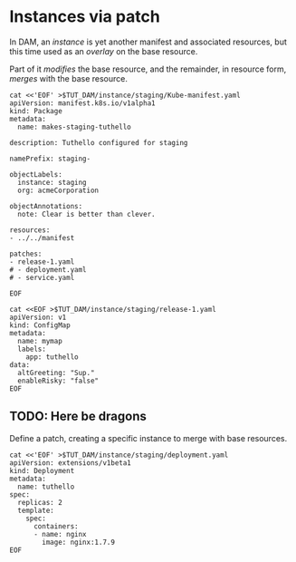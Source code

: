 # Instances via patch

In DAM, an _instance_ is yet another manifest and
associated resources, but this time used as an
_overlay_ on the base resource.

Part of it _modifies_ the base resource, and the
remainder, in resource form, _merges_ with the base
resource.


<!-- @makePatchManifest -->
```
cat <<'EOF' >$TUT_DAM/instance/staging/Kube-manifest.yaml
apiVersion: manifest.k8s.io/v1alpha1
kind: Package
metadata:
  name: makes-staging-tuthello

description: Tuthello configured for staging

namePrefix: staging-

objectLabels:
  instance: staging
  org: acmeCorporation

objectAnnotations:
  note: Clear is better than clever.

resources:
- ../../manifest

patches:
- release-1.yaml
# - deployment.yaml
# - service.yaml

EOF
```

<!-- @mapForRelease1 @test -->
```
cat <<EOF >$TUT_DAM/instance/staging/release-1.yaml
apiVersion: v1
kind: ConfigMap
metadata:
  name: mymap
  labels:
    app: tuthello
data:
  altGreeting: "Sup."
  enableRisky: "false"
EOF
```

## TODO: Here be dragons

Define a patch, creating a specific instance to merge with base resources.

<!-- @makePatchedDeployment -->
```
cat <<'EOF' >$TUT_DAM/instance/staging/deployment.yaml
apiVersion: extensions/v1beta1
kind: Deployment
metadata:
  name: tuthello
spec:
  replicas: 2
  template:
    spec:
      containers:
      - name: nginx
        image: nginx:1.7.9
EOF
```
